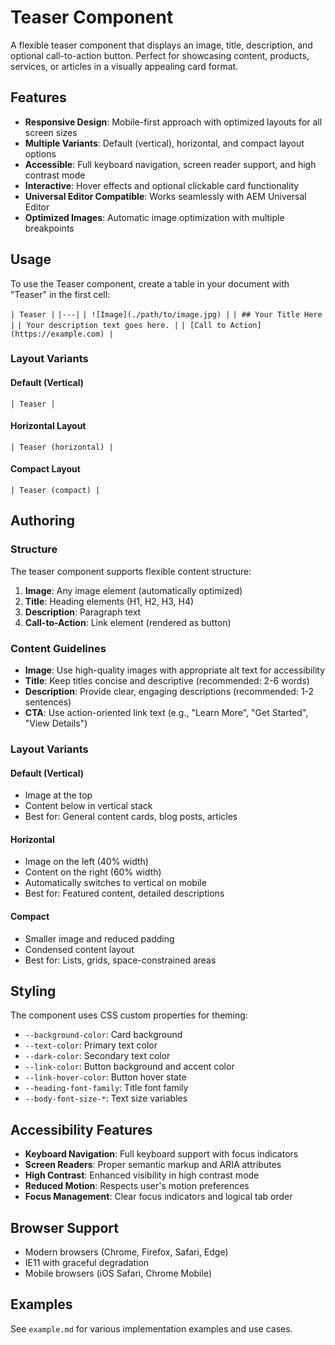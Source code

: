 # Teaser Component

A flexible teaser component that displays an image, title, description, and optional call-to-action button. Perfect for showcasing content, products, services, or articles in a visually appealing card format.

## Features

- **Responsive Design**: Mobile-first approach with optimized layouts for all screen sizes
- **Multiple Variants**: Default (vertical), horizontal, and compact layout options
- **Accessible**: Full keyboard navigation, screen reader support, and high contrast mode
- **Interactive**: Hover effects and optional clickable card functionality
- **Universal Editor Compatible**: Works seamlessly with AEM Universal Editor
- **Optimized Images**: Automatic image optimization with multiple breakpoints

## Usage

To use the Teaser component, create a table in your document with "Teaser" in the first cell:

`| Teaser |`
`|---|`
`| ![Image](./path/to/image.jpg) |`
`| ## Your Title Here |`
`| Your description text goes here. |`
`| [Call to Action](https://example.com) |`

### Layout Variants

#### Default (Vertical)
`| Teaser |`

#### Horizontal Layout
`| Teaser (horizontal) |`

#### Compact Layout
`| Teaser (compact) |`

## Authoring

### Structure

The teaser component supports flexible content structure:

1. **Image**: Any image element (automatically optimized)
2. **Title**: Heading elements (H1, H2, H3, H4)
3. **Description**: Paragraph text
4. **Call-to-Action**: Link element (rendered as button)

### Content Guidelines

- **Image**: Use high-quality images with appropriate alt text for accessibility
- **Title**: Keep titles concise and descriptive (recommended: 2-6 words)
- **Description**: Provide clear, engaging descriptions (recommended: 1-2 sentences)
- **CTA**: Use action-oriented link text (e.g., "Learn More", "Get Started", "View Details")

### Layout Variants

#### Default (Vertical)
- Image at the top
- Content below in vertical stack
- Best for: General content cards, blog posts, articles

#### Horizontal
- Image on the left (40% width)
- Content on the right (60% width)
- Automatically switches to vertical on mobile
- Best for: Featured content, detailed descriptions

#### Compact
- Smaller image and reduced padding
- Condensed content layout
- Best for: Lists, grids, space-constrained areas

## Styling

The component uses CSS custom properties for theming:

- `--background-color`: Card background
- `--text-color`: Primary text color
- `--dark-color`: Secondary text color
- `--link-color`: Button background and accent color
- `--link-hover-color`: Button hover state
- `--heading-font-family`: Title font family
- `--body-font-size-*`: Text size variables

## Accessibility Features

- **Keyboard Navigation**: Full keyboard support with focus indicators
- **Screen Readers**: Proper semantic markup and ARIA attributes
- **High Contrast**: Enhanced visibility in high contrast mode
- **Reduced Motion**: Respects user's motion preferences
- **Focus Management**: Clear focus indicators and logical tab order

## Browser Support

- Modern browsers (Chrome, Firefox, Safari, Edge)
- IE11 with graceful degradation
- Mobile browsers (iOS Safari, Chrome Mobile)

## Examples

See `example.md` for various implementation examples and use cases.